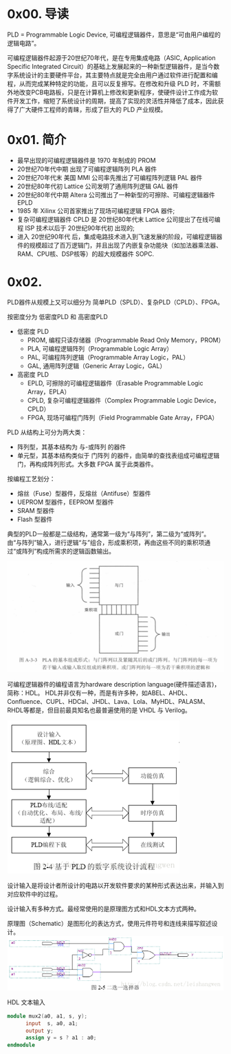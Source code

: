 # 0x00. 导读

PLD = Programmable Logic Device, 可编程逻辑器件，意思是“可由用户编程的逻辑电路”。

可编程逻辑器件起源于20世纪70年代，是在专用集成电路（ASIC, Application Specific Integrated Circuit）的基础上发展起来的一种新型逻辑器件，是当今数字系统设计的主要硬件平台，其主要特点就是完全由用户通过软件进行配置和编程，从而完成某种特定的功能，且可以反复擦写。在修改和升级 PLD 时，不需额外地改变PCB电路板，只是在计算机上修改和更新程序，使硬件设计工作成为软件开发工作，缩短了系统设计的周期，提高了实现的灵活性并降低了成本，因此获得了广大硬件工程师的青睐，形成了巨大的 PLD 产业规模。

# 0x01. 简介

- 最早出现的可编程逻辑器件是 1970 年制成的 PROM
- 20世纪70年代中期 出现了可编程逻辑阵列 PLA 器件
- 20世纪70年代末 美国 MMI 公司率先推出了可编程阵列逻辑 PAL 器件
- 20世纪80年代初 Lattice 公司发明了通用阵列逻辑 GAL 器件
- 20世纪80年代中期 Altera 公司推出了一种新型的可擦除、可编程逻辑器件 EPLD
- 1985 年 Xilinx 公司首家推出了现场可编程逻辑 FPGA 器件;
- 复杂可编程逻辑器件 CPLD 是 20世纪80年代末 Lattice 公司提出了在线可编程 ISP 技术以后于 20世纪90年代初 出现的;
- 进入 20世纪90年代 后，集成电路技术进入到飞速发展的阶段，可编程逻辑器件的规模超过了百万逻辑门，并且出现了内嵌复杂功能块（如加法器乘法器、RAM、CPU核、DSP核等）的超大规模器件 SOPC.

# 0x02. 

PLD器件从规模上又可以细分为 简单PLD（SPLD）、复杂PLD（CPLD）、FPGA。

按密度分为 低密度PLD 和 高密度PLD
- 低密度 PLD
  - PROM, 编程只读存储器（Programmable Read Only Memory，PROM）
  - PLA, 可编程逻辑阵列（Programmable Logic Array）
  - PAL, 可编程阵列逻辑（Programmable Array Logic，PAL）
  - GAL, 通用阵列逻辑（Generic Array Logic，GAL）
- 高密度 PLD
  - EPLD, 可擦除的可编程逻辑器件（Erasable Programmable Logic Array，EPLA）
  - CPLD, 复杂可编程逻辑器件（Complex Programmable Logic Device，CPLD）
  - FPGA, 现场可编程门阵列（Field Programmable Gate Array，FPGA）
  
PLD 从结构上可分为两大类：
- 阵列型，其基本结构为 与-或阵列 的器件
- 单元型，其基本结构类似于 门阵列 的器件，由简单的查找表组成可编程逻辑门，再构成阵列形式。大多数 FPGA 属于此类器件。

按编程工艺划分：
- 熔丝（Fuse）型器件，反熔丝（Antifuse）型器件
- UEPROM 型器件，EEPROM 型器件
- SRAM 型器件
- Flash 型器件

典型的PLD一般都是二级结构，通常第一级为“与阵列”，第二级为“或阵列”。由“与阵列”输入，进行逻辑“与”组合，形成乘积项，再由这些不同的乘积项通过“或阵列”构成所需求的逻辑函数输出。

![Alt text](../../../pic/CPU/basic_pla.png)

可编程逻辑器件的编程语言为hardware description language(硬件描述语言)，简称：HDL。
HDL并非仅有一种，而是有许多种，如ABEL、AHDL、Confluence、CUPL、HDCal、JHDL、Lava、Lola、MyHDL、PALASM、RHDL等都是，但目前最具知名也最普遍使用的是 VHDL 与 Verilog。

![Alt text](../../../pic/CPU/pld_design_flow.png)

设计输入是将设计者所设计的电路以开发软件要求的某种形式表达出来，并输入到对应软件中的过程。

设计输入有多种方式。最经常使用的是原理图方式和HDL文本方式两种。

原理图（Schematic）是图形化的表达方式，使用元件符号和连线来描写叙述设计。
![Alt text](../../../pic/CPU/Schematic.png)

HDL 文本输入
```Verilog
module mux2(a0, a1, s, y);
      input  s, a0, a1;
      output y;
      assign y = s ? a1 : a0;
endmodule
```